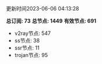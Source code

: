 更新时间2023-06-06 04:13:28

**总订阅: 73**
**总节点: 1449**
**有效节点: 691**
- v2ray节点: 547
- ss节点: 38
- ssr节点: 11
- trojan节点: 95
